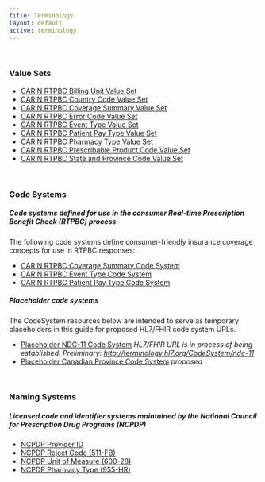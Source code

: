 ```yaml
---
title: Terminology
layout: default
active: terminology
---
```

<!-- { :.no_toc } -->
<!-- TOC  the css styling for this is \pages\assets\css\project.css under 'markdown-toc'-->
<!-- * Do not remove this line (it will not be displayed)
{:toc} -->
<!-- end TOC -->

<br>



### Value Sets

- [CARIN RTPBC Billing Unit Value Set](ValueSet-carin-rtpbc-billing-unit-value-set.html)
- [CARIN RTPBC Country Code Value Set](ValueSet-carin-rtpbc-country-code-value-set.html)
- [CARIN RTPBC Coverage Summary Value Set](ValueSet-carin-rtpbc-coverage-summary-value-set.html)
- [CARIN RTPBC Error Code Value Set](ValueSet-carin-rtpbc-error-code-value-set.html)
- [CARIN RTPBC Event Type Value Set](ValueSet-carin-rtpbc-event-type-value-set.html)
- [CARIN RTPBC Patient Pay Type Value Set](ValueSet-carin-rtpbc-patient-pay-type-value-set.html)
- [CARIN RTPBC Pharmacy Type Value Set](ValueSet-carin-rtpbc-pharmacy-type-value-set.html)
- [CARIN RTPBC Prescribable Product Code Value Set](ValueSet-carin-rtpbc-prescribable-product-code-value-set.html)
- [CARIN RTPBC State and Province Code Value Set](ValueSet-carin-rtpbc-state-and-province-code-value-set.html)

<!--  Coupon-related content is excluded from the initial IG --------------------
- [CARIN RTPBC Expanded Coverage Class Value Set](ValueSet-carin-rtpbc-expanded-coverage-class-value-set.html)
------------------------------------------------------------------------------- -->
<br>

### Code Systems

##### **Code systems defined for use in the consumer Real-time Prescription Benefit Check (RTPBC) process**
The following code systems define consumer-friendly insurance coverage concepts for use in RTPBC responses: 
- [CARIN RTPBC Coverage Summary Code System](CodeSystem-carin-rtpbc-coverage-summary-code-system.html)
- [CARIN RTPBC Event Type Code System](CodeSystem-carin-rtpbc-event-type-code-system.html)
- [CARIN RTPBC Patient Pay Type Code System](CodeSystem-carin-rtpbc-patient-pay-type-code-system.html)


##### **Placeholder code systems**
The CodeSystem resources below are intended to serve as temporary placeholders in this guide for proposed HL7/FHIR code system URLs.
- [Placeholder NDC-11 Code System](CodeSystem-placeholder-ndc-11-code-system.html) *HL7/FHIR URL is in process of being established. Preliminary: http://terminology.hl7.org/CodeSystem/ndc-11*
- [Placeholder Canadian Province Code System](CodeSystem-placeholder-canadian-province-code-system.html) *proposed*

<!--  Coupon-related content is excluded from the initial IG --------------------
- [CARIN RTPBC Coupon Coverage Class Code System](CodeSystem-carin-rtpbc-coupon-coverage-class-code-system.html)
------------------------------------------------------------------------------- -->

<br>

### Naming Systems

##### **Licensed code and identifier systems maintained by the National Council for Prescription Drug Programs (NCPDP)**
- [NCPDP Provider ID](NamingSystem-carin-rtpbc-NamingSystem-ncpdp-provider-id.html)
- [NCPDP Reject Code (511-FB)](NamingSystem-carin-rtpbc-NamingSystem-ncpdp-reject-code.html)
- [NCPDP Unit of Measure (600-28)](NamingSystem-carin-rtpbc-NamingSystem-ncpdp-unit-of-measure.html)
- [NCPDP Pharmacy Type (955-HR)](NamingSystem-carin-rtpbc-NamingSystem-ncpdp-pharmacy-type.html)


<br><br>



